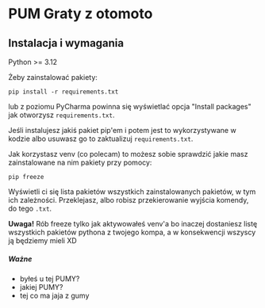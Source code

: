 # PUM Graty z otomoto

## Instalacja i wymagania
Python >= 3.12

Żeby zainstalować pakiety:

`pip install -r requirements.txt`

lub z poziomu PyCharma powinna się wyświetlać opcja "Install packages" jak otworzysz `requirements.txt`.

Jeśli instalujesz jakiś pakiet pip'em i potem jest to wykorzystywane w kodzie albo usuwasz go to zaktualizuj `requirements.txt`.

Jak korzystasz venv (co polecam) to możesz sobie sprawdzić jakie masz zainstalowane na nim pakiety przy pomocy:

`pip freeze`

Wyświetli ci się lista pakietów wszystkich zainstalowanych pakietów, w tym ich zależności. Przeklejasz, albo robisz przekierowanie wyjścia komendy, do tego `.txt`.

**Uwaga!** Rób freeze tylko jak aktywowałeś venv'a bo inaczej dostaniesz listę wszystkich pakietów pythona z twojego kompa, a w konsekwencji wszyscy ją będziemy mieli XD

##### Ważne
- byłeś u tej PUMY?
- jakiej PUMY?
- tej co ma jaja z gumy
